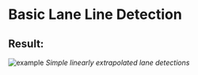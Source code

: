 # Basic Lane Line Detection



## Result:
![example](https://user-images.githubusercontent.com/11286381/51013469-73a2f000-1517-11e9-922e-a612674272f1.gif)
_Simple linearly extrapolated lane detections_
